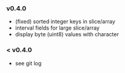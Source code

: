 ### v0.4.0

- (fixed) sorted integer keys in slice/array
- interval fields for large slice/array
- display byte (uint8) values with character

### < v0.4.0

- see git log